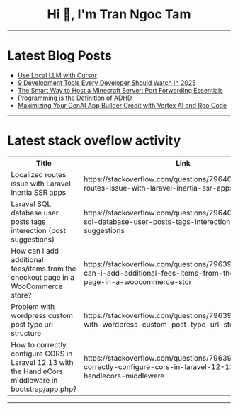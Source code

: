 <h1 align="center">Hi 👋, I'm Tran Ngoc Tam</h1>

---

# Latest Blog Posts 
<!-- BLOG-POST-LIST:START -->
- [Use Local LLM with Cursor](https://dev.to/0xkoji/use-local-llm-with-cursor-2h4i)
- [9 Development Tools Every Developer Should Watch in 2025](https://dev.to/platypus98/9-development-tools-every-developer-should-watch-in-2025-199)
- [The Smart Way to Host a Minecraft Server: Port Forwarding Essentials](https://dev.to/lightningdev123/the-smart-way-to-host-a-minecraft-server-port-forwarding-essentials-2424)
- [Programming is the Definition of ADHD](https://dev.to/bicibg/programming-is-the-definition-of-adhd-39f7)
- [Maximizing Your GenAI App Builder Credit with Vertex AI and Roo Code](https://dev.to/kafechew/maximizing-your-genai-app-builder-credit-with-vertex-ai-and-roo-code-1igj)
<!-- BLOG-POST-LIST:END -->

---

# Latest stack oveflow activity
<table>
  <tr><th>Title</th><th>Link</th></tr>
  <!-- STACKOVERFLOW:START --><tr><td>Localized routes issue with Laravel Inertia SSR apps</td><td>https://stackoverflow.com/questions/79640144/localized-routes-issue-with-laravel-inertia-ssr-apps</td></tr><tr><td>Laravel SQL database user posts tags interection &lpar;post suggestions&rpar;</td><td>https://stackoverflow.com/questions/79640011/laravel-sql-database-user-posts-tags-interection-post-suggestions</td></tr><tr><td>How can I add additional fees/items from the checkout page in a WooCommerce store?</td><td>https://stackoverflow.com/questions/79639683/how-can-i-add-additional-fees-items-from-the-checkout-page-in-a-woocommerce-stor</td></tr><tr><td>Problem with wordpress custom post type url structure</td><td>https://stackoverflow.com/questions/79639601/problem-with-wordpress-custom-post-type-url-structure</td></tr><tr><td>How to correctly configure CORS in Laravel 12.13 with the HandleCors middleware in bootstrap/app.php?</td><td>https://stackoverflow.com/questions/79639332/how-to-correctly-configure-cors-in-laravel-12-13-with-the-handlecors-middleware</td></tr><!-- STACKOVERFLOW:END -->
</table>

---


